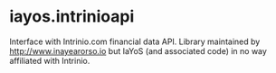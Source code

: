 # iayos.intrinioapi
Interface with Intrinio.com financial data API. Library maintained by http://www.inayearorso.io but IaYoS (and associated code) in no way affiliated with Intrinio.
